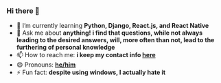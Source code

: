 ### Hi there 👋

- 🌱 I’m currently learning **Python, Django, React.js, and React Native**
- 💬 Ask me about **anything! i find that questions, while not always leading to the desired answers, will, more often than not, lead to the furthering of personal knowledge**
- 📫 How to reach me: **i keep my contact info [here](https://isota.ch/contact)**
- 😄 Pronouns: **[he/him](http://pronoun.is/he/him)**
- ⚡ Fun fact: **despite using windows, I actually hate it**
